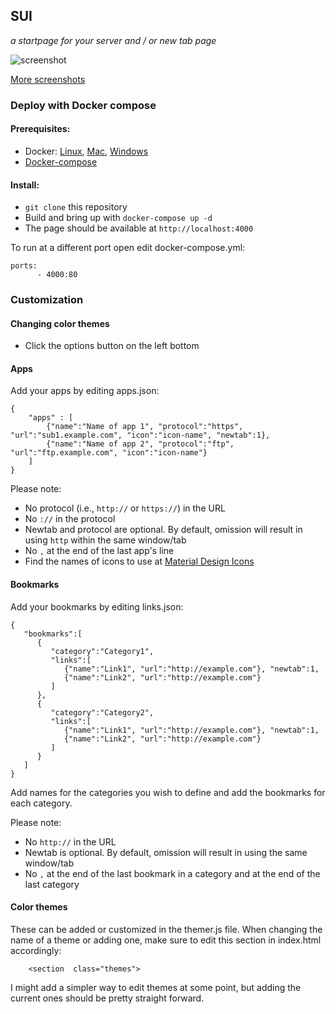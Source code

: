 ## SUI
*a startpage for your server and / or new tab page*

![screenshot](https://i.imgur.com/J4d7Q3D.png)

[More screenshots](https://imgur.com/a/FDVRIyw)

### Deploy with Docker compose

#### Prerequisites:
 - Docker: [Linux](https://docs.docker.com/install/linux/docker-ce/debian/), [Mac](https://hub.docker.com/editions/community/docker-ce-desktop-mac), [Windows](https://hub.docker.com/editions/community/docker-ce-desktop-windows)
 - [Docker-compose](https://docs.docker.com/compose/install/) 

#### Install:

 - `git clone` this repository
 - Build and bring up with `docker-compose up -d`
 - The page should be available at  `http://localhost:4000` 

To run at a different port open edit docker-compose.yml:

    ports:
          - 4000:80

### Customization

#### Changing color themes
 - Click the options button on the left bottom

#### Apps
Add your apps by editing apps.json:

    {
	    "apps" : [
		    {"name":"Name of app 1", "protocol":"https", "url":"sub1.example.com", "icon":"icon-name", "newtab":1},
		    {"name":"Name of app 2", "protocol":"ftp", "url":"ftp.example.com", "icon":"icon-name"}
	    ]
    }

Please note:

 - No protocol (i.e., `http://` or `https://`) in the URL
 - No `://` in the protocol
 - Newtab and protocol are optional. By default, omission will result in using `http` within the same window/tab
 - No `,` at the end of the last app's line
 - Find the names  of icons to use at [Material Design Icons](https://materialdesignicons.com/)

#### Bookmarks
Add your bookmarks by editing links.json:

```
{  
   "bookmarks":[  
      {  
         "category":"Category1",
         "links":[  
            {"name":"Link1", "url":"http://example.com"}, "newtab":1,
            {"name":"Link2", "url":"http://example.com"}
         ]
      },
      {  
         "category":"Category2",
         "links":[  
            {"name":"Link1", "url":"http://example.com"}, "newtab":1,
            {"name":"Link2", "url":"http://example.com"}
         ]
      }
   ]
}
```
Add names for the categories you wish to define and add the bookmarks for each category.

Please note:

 - No `http://` in the URL
 - Newtab is optional. By default, omission will result in using the same window/tab
 - No `,` at the end of the last bookmark in a category and at the end of the last category


#### Color themes
These can be added or customized in the themer.js file. When changing the name of a theme or adding one, make sure to edit this section in index.html accordingly:

```
    <section  class="themes">
```

I might add a simpler way to edit themes at some point, but adding the current ones should be pretty straight forward.

